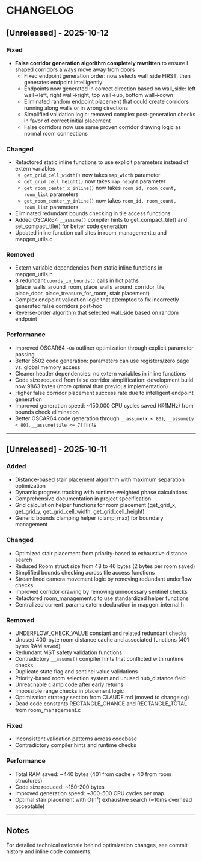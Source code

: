 # CHANGELOG

## [Unreleased] - 2025-10-12

### Fixed
- **False corridor generation algorithm completely rewritten** to ensure L-shaped corridors always move away from doors
  - Fixed endpoint generation order: now selects wall_side FIRST, then generates endpoint intelligently
  - Endpoints now generated in correct direction based on wall_side: left wall→left, right wall→right, top wall→up, bottom wall→down
  - Eliminated random endpoint placement that could create corridors running along walls or in wrong directions
  - Simplified validation logic: removed complex post-generation checks in favor of correct initial placement
  - False corridors now use same proven corridor drawing logic as normal room connections

### Changed
- Refactored static inline functions to use explicit parameters instead of extern variables
  - `get_grid_cell_width()` now takes `map_width` parameter
  - `get_grid_cell_height()` now takes `map_height` parameter
  - `get_room_center_x_inline()` now takes `room_id, room_count, room_list` parameters
  - `get_room_center_y_inline()` now takes `room_id, room_count, room_list` parameters
- Eliminated redundant bounds checking in tile access functions
- Added OSCAR64 `__assume()` compiler hints to get_compact_tile() and set_compact_tile() for better code generation
- Updated inline function call sites in room_management.c and mapgen_utils.c

### Removed
- Extern variable dependencies from static inline functions in mapgen_utils.h
- 8 redundant `coords_in_bounds()` calls in hot paths (place_walls_around_room, place_walls_around_corridor_tile, place_door, place_treasure_for_room, stair placement)
- Complex endpoint validation logic that attempted to fix incorrectly generated false corridors post-hoc
- Reverse-order algorithm that selected wall_side based on random endpoint

### Performance
- Improved OSCAR64 `-Oo` outliner optimization through explicit parameter passing
- Better 6502 code generation: parameters can use registers/zero page vs. global memory access
- Cleaner header dependencies: no extern variables in inline functions
- Code size reduced from false corridor simplification: development build now 9863 bytes (more optimal than previous implementation)
- Higher false corridor placement success rate due to intelligent endpoint generation
- Improved generation speed: ~150,000 CPU cycles saved (@1MHz) from bounds check elimination
- Better OSCAR64 code generation through `__assume(x < 80)`, `__assume(y < 80)`, `__assume(tile <= 7)` hints

---

## [Unreleased] - 2025-10-11

### Added
- Distance-based stair placement algorithm with maximum separation optimization
- Dynamic progress tracking with runtime-weighted phase calculations
- Comprehensive documentation in project specification
- Grid calculation helper functions for room placement (get_grid_x, get_grid_y, get_grid_cell_width, get_grid_cell_height)
- Generic bounds clamping helper (clamp_max) for boundary management

### Changed
- Optimized stair placement from priority-based to exhaustive distance search
- Reduced Room struct size from 48 to 46 bytes (2 bytes per room saved)
- Simplified bounds checking across tile access functions
- Streamlined camera movement logic by removing redundant underflow checks
- Improved corridor drawing by removing unnecessary sentinel checks
- Refactored room_management.c to use standardized helper functions
- Centralized current_params extern declaration in mapgen_internal.h

### Removed
- UNDERFLOW_CHECK_VALUE constant and related redundant checks
- Unused 400-byte room distance cache and associated functions (401 bytes RAM saved)
- Redundant MST safety validation functions
- Contradictory `__assume()` compiler hints that conflicted with runtime checks
- Duplicate state flag and sentinel value validations
- Priority-based room selection system and unused hub_distance field
- Unreachable clamp code after early returns
- Impossible range checks in placement logic
- Optimization strategy section from CLAUDE.md (moved to changelog)
- Dead code constants RECTANGLE_CHANCE and RECTANGLE_TOTAL from room_management.c

### Fixed
- Inconsistent validation patterns across codebase
- Contradictory compiler hints and runtime checks

### Performance
- Total RAM saved: ~440 bytes (401 from cache + 40 from room structures)
- Code size reduced: ~150-200 bytes
- Improved generation speed: ~300-500 CPU cycles per map
- Optimal stair placement with O(n²) exhaustive search (~10ms overhead acceptable)

---

## Notes
For detailed technical rationale behind optimization changes, see commit history and inline code comments.
